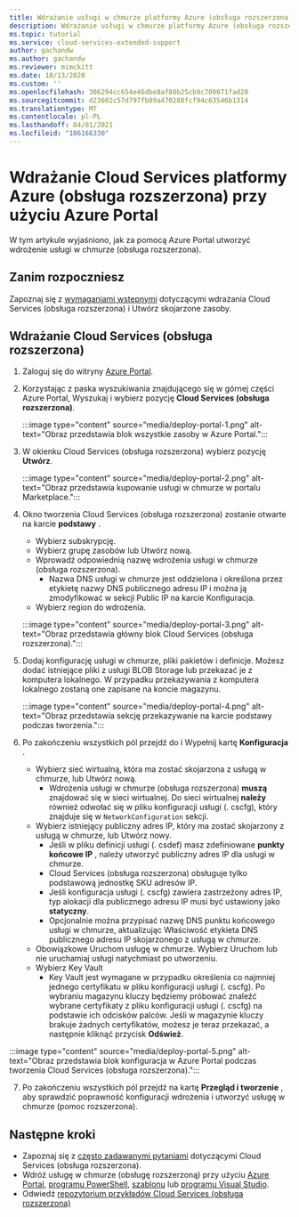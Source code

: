 ```yaml
---
title: Wdrażanie usługi w chmurze platformy Azure (obsługa rozszerzona) — Azure Portal
description: Wdrażanie usługi w chmurze platformy Azure (obsługa rozszerzona) przy użyciu Azure Portal
ms.topic: tutorial
ms.service: cloud-services-extended-support
author: gachandw
ms.author: gachandw
ms.reviewer: mimckitt
ms.date: 10/13/2020
ms.custom: ''
ms.openlocfilehash: 306294cc654e46dbe8af80b25cb9c709071fad20
ms.sourcegitcommit: d23602c57d797fb89a470288fcf94c63546b1314
ms.translationtype: MT
ms.contentlocale: pl-PL
ms.lasthandoff: 04/01/2021
ms.locfileid: "106166330"
---
```

# <a name="deploy-a-azure-cloud-services-extended-support-using-the-azure-portal"></a>Wdrażanie Cloud Services platformy Azure (obsługa rozszerzona) przy użyciu Azure Portal
W tym artykule wyjaśniono, jak za pomocą Azure Portal utworzyć wdrożenie usługi w chmurze (obsługa rozszerzona). 

## <a name="before-you-begin"></a>Zanim rozpoczniesz

Zapoznaj się z [wymaganiami wstępnymi](deploy-prerequisite.md) dotyczącymi wdrażania Cloud Services (obsługa rozszerzona) i Utwórz skojarzone zasoby. 

## <a name="deploy-a-cloud-services-extended-support"></a>Wdrażanie Cloud Services (obsługa rozszerzona) 
1. Zaloguj się do witryny [Azure Portal](https://portal.azure.com).

2.  Korzystając z paska wyszukiwania znajdującego się w górnej części Azure Portal, Wyszukaj i wybierz pozycję **Cloud Services (obsługa rozszerzona)**.

    :::image type="content" source="media/deploy-portal-1.png" alt-text="Obraz przedstawia blok wszystkie zasoby w Azure Portal.":::
 
3.  W okienku Cloud Services (obsługa rozszerzona) wybierz pozycję **Utwórz**. 

    :::image type="content" source="media/deploy-portal-2.png" alt-text="Obraz przedstawia kupowanie usługi w chmurze w portalu Marketplace.":::

4. Okno tworzenia Cloud Services (obsługa rozszerzona) zostanie otwarte na karcie **podstawy** . 
    - Wybierz subskrypcję.
    - Wybierz grupę zasobów lub Utwórz nową.
    - Wprowadź odpowiednią nazwę wdrożenia usługi w chmurze (obsługa rozszerzona).
        - Nazwa DNS usługi w chmurze jest oddzielona i określona przez etykietę nazwy DNS publicznego adresu IP i można ją zmodyfikować w sekcji Public IP na karcie Konfiguracja.
    -  Wybierz region do wdrożenia.

    :::image type="content" source="media/deploy-portal-3.png" alt-text="Obraz przedstawia główny blok Cloud Services (obsługa rozszerzona).":::

5. Dodaj konfigurację usługi w chmurze, pliki pakietów i definicje. Możesz dodać istniejące pliki z usługi BLOB Storage lub przekazać je z komputera lokalnego. W przypadku przekazywania z komputera lokalnego zostaną one zapisane na koncie magazynu. 

    :::image type="content" source="media/deploy-portal-4.png" alt-text="Obraz przedstawia sekcję przekazywanie na karcie podstawy podczas tworzenia.":::

6. Po zakończeniu wszystkich pól przejdź do i Wypełnij kartę **Konfiguracja** . 
    - Wybierz sieć wirtualną, która ma zostać skojarzona z usługą w chmurze, lub Utwórz nową. 
        - Wdrożenia usługi w chmurze (obsługa rozszerzona) **muszą** znajdować się w sieci wirtualnej. Do sieci wirtualnej **należy** również odwołać się w pliku konfiguracji usługi (. cscfg), który znajduje się w `NetworkConfiguration` sekcji.
    - Wybierz istniejący publiczny adres IP, który ma zostać skojarzony z usługą w chmurze, lub Utwórz nowy.
        - Jeśli w pliku definicji usługi (. csdef) masz zdefiniowane **punkty końcowe IP** , należy utworzyć publiczny adres IP dla usługi w chmurze. 
        - Cloud Services (obsługa rozszerzona) obsługuje tylko podstawową jednostkę SKU adresów IP.
        - Jeśli konfiguracja usługi (. cscfg) zawiera zastrzeżony adres IP, typ alokacji dla publicznego adresu IP musi być ustawiony jako **statyczny**. 
        - Opcjonalnie można przypisać nazwę DNS punktu końcowego usługi w chmurze, aktualizując Właściwość etykieta DNS publicznego adresu IP skojarzonego z usługą w chmurze.  
    - Obowiązkowe Uruchom usługę w chmurze. Wybierz Uruchom lub nie uruchamiaj usługi natychmiast po utworzeniu.
    - Wybierz Key Vault 
        - Key Vault jest wymagane w przypadku określenia co najmniej jednego certyfikatu w pliku konfiguracji usługi (. cscfg). Po wybraniu magazynu kluczy będziemy próbować znaleźć wybrane certyfikaty z pliku konfiguracji usługi (. cscfg) na podstawie ich odcisków palców. Jeśli w magazynie kluczy brakuje żadnych certyfikatów, możesz je teraz przekazać, a następnie kliknąć przycisk **Odśwież**.   

 :::image type="content" source="media/deploy-portal-5.png" alt-text="Obraz przedstawia blok konfiguracja w Azure Portal podczas tworzenia Cloud Services (obsługa rozszerzona).":::

7. Po zakończeniu wszystkich pól przejdź na kartę **Przegląd i tworzenie** , aby sprawdzić poprawność konfiguracji wdrożenia i utworzyć usługę w chmurze (pomoc rozszerzona).

## <a name="next-steps"></a>Następne kroki 
- Zapoznaj się z [często zadawanymi pytaniami](faq.md) dotyczącymi Cloud Services (obsługa rozszerzona).
- Wdróż usługę w chmurze (obsługę rozszerzoną) przy użyciu [Azure Portal](deploy-portal.md), [programu PowerShell](deploy-powershell.md), [szablonu](deploy-template.md) lub [programu Visual Studio](deploy-visual-studio.md).
- Odwiedź [repozytorium przykładów Cloud Services (obsługa rozszerzona)](https://github.com/Azure-Samples/cloud-services-extended-support)
